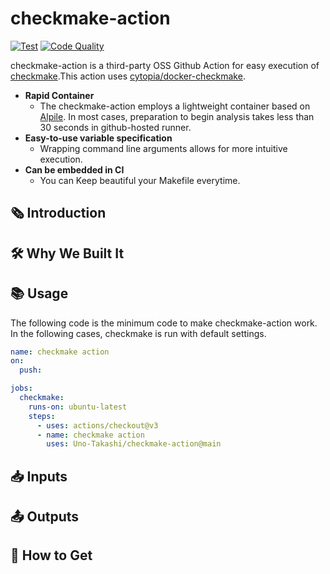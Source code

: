 # checkmake-action

[![Test](https://github.com/Uno-Takashi/checkmake-action/actions/workflows/run-my-self.yml/badge.svg?branch=main)](https://github.com/Uno-Takashi/checkmake-action/actions/workflows/run-my-self.yml)
[![Code Quality](https://github.com/Uno-Takashi/checkmake-action/actions/workflows/code-quality.yml/badge.svg?branch=main)](https://github.com/Uno-Takashi/checkmake-action/actions/workflows/code-quality.yml)

checkmake-action is a third-party OSS Github Action for easy execution of [checkmake](https://github.com/mrtazz/checkmake).This action uses [cytopia/docker-checkmake](https://github.com/cytopia/docker-checkmake).

- **Rapid Container**
  - The checkmake-action employs a lightweight container based on [Alpile](https://hub.docker.com/r/cytopia/checkmake). In most cases, preparation to begin analysis takes less than 30 seconds in github-hosted runner.
- **Easy-to-use variable specification**
  - Wrapping command line arguments allows for more intuitive execution.
- **Can be embedded in CI**
  - You can Keep beautiful your Makefile everytime.

## 🗞️ Introduction

## 🛠️ Why We Built It

## 📚 Usage

The following code is the minimum code to make checkmake-action work. In the following cases, checkmake is run with default settings.

```yaml
name: checkmake action
on:
  push:

jobs:
  checkmake:
    runs-on: ubuntu-latest
    steps:
      - uses: actions/checkout@v3
      - name: checkmake action
        uses: Uno-Takashi/checkmake-action@main
```

## 📥 Inputs

## 📤 Outputs

## 🛒 How to Get

